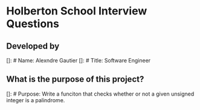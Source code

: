 # Holberton School Interview Questions

## Developed by

[]: # Name: Alexndre Gautier
[]: # Title: Software Engineer

## What is the purpose of this project?

[]: # Purpose: Write a funciton that checks whether or not a given unsigned integer is a palindrome.
